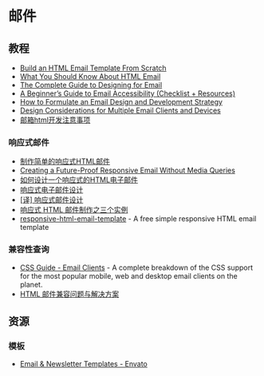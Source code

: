 # 邮件

## 教程

- [Build an HTML Email Template From Scratch](https://webdesign.tutsplus.com/articles/build-an-html-email-template-from-scratch--webdesign-12770?_ga=2.33383422.1906611699.1667373444-945253818.1667373444)
- [What You Should Know About HTML Email](https://webdesign.tutsplus.com/tutorials/what-you-should-know-about-html-email--webdesign-12908)
- [The Complete Guide to Designing for Email](https://webdesign.tutsplus.com/articles/the-complete-guide-to-designing-for-email--webdesign-12941)
- [A Beginner’s Guide to Email Accessibility (Checklist + Resources)](https://webdesign.tutsplus.com/tutorials/a-beginners-guide-to-email-accessibility--cms-31240)
- [How to Formulate an Email Design and Development Strategy](https://webdesign.tutsplus.com/tutorials/formulating-an-email-design-and-development-strategy--cms-31614)
- [Design Considerations for Multiple Email Clients and Devices](https://webdesign.tutsplus.com/articles/design-considerations-for-multiple-email-clients-and-devices--cms-31756)
- [邮箱html开发注意事项](https://blog.csdn.net/weixin_42476799/article/details/102537080)

### 响应式邮件

- [制作简单的响应式HTML邮件](https://webdesign.tutsplus.com/zh-hans/articles/creating-a-simple-responsive-html-email--webdesign-12978)
- [Creating a Future-Proof Responsive Email Without Media Queries](https://webdesign.tutsplus.com/tutorials/creating-a-future-proof-responsive-email-without-media-queries--cms-23919)
- [如何设计一个响应式的HTML电子邮件](https://ddnode.com/2014/09/20/%E5%89%8D%E7%AB%AF/%E5%A6%82%E4%BD%95%E8%AE%BE%E8%AE%A1%E4%B8%80%E4%B8%AA%E5%93%8D%E5%BA%94%E5%BC%8F%E7%9A%84html%E7%94%B5%E5%AD%90%E9%82%AE%E4%BB%B6.html)
- [响应式电子邮件设计](https://www.w3cplus.com/css/responsive-email-design-2.html)
- [[译] 响应式邮件设计](https://juejin.cn/post/6844903457082572813)
- [响应式 HTML 邮件制作之三个实例](https://cloud.tencent.com/developer/article/1025352)
- [responsive-html-email-template](https://github.com/leemunroe/responsive-html-email-template) - A free simple responsive HTML email template

### 兼容性查询

- [CSS Guide - Email Clients](https://www.campaignmonitor.com/css/) - A complete breakdown of the CSS support for the most popular mobile, web and desktop email clients on the planet.
- [HTML 邮件兼容问题与解决方案](https://segmentfault.com/a/1190000008864116)

## 资源

### 模板

- [Email & Newsletter Templates - Envato](https://elements.envato.com/web-templates/email-templates?_ga=2.100633310.1906611699.1667373444-945253818.1667373444)
